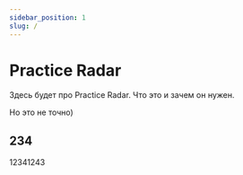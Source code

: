 ```yaml
---
sidebar_position: 1
slug: /
---
```


# Practice Radar

Здесь будет про Practice Radar. Что это и зачем он нужен.

Но это не точно)

## 234

12341243